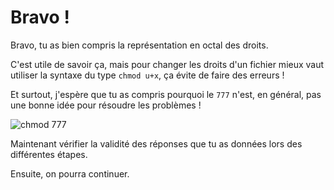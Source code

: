 # Bravo !

Bravo, tu as bien compris la représentation en octal des droits.

C'est utile de savoir ça, mais pour changer les droits d'un fichier mieux vaut utiliser la syntaxe du type `chmod u+x`, ça évite de faire des erreurs !

Et surtout, j'espère que tu as compris pourquoi le `777` n'est, en général, pas une bonne idée pour résoudre les problèmes !

![chmod 777](../assets/chmod777.png)

Maintenant vérifier la validité des réponses que tu as données lors des différentes étapes.

Ensuite, on pourra continuer.
